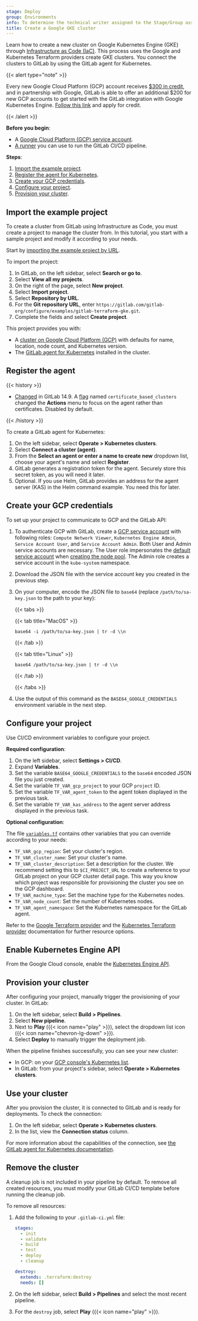 ```yaml
---
stage: Deploy
group: Environments
info: To determine the technical writer assigned to the Stage/Group associated with this page, see https://handbook.gitlab.com/handbook/product/ux/technical-writing/#assignments
title: Create a Google GKE cluster
---
```


Learn how to create a new cluster on Google Kubernetes Engine (GKE) through
[Infrastructure as Code (IaC)](../../_index.md). This process uses the Google
and Kubernetes Terraform providers create GKE clusters. You connect the clusters to GitLab
by using the GitLab agent for Kubernetes.

{{< alert type="note" >}}

Every new Google Cloud Platform (GCP) account receives [$300 in credit](https://console.cloud.google.com/freetrial),
and in partnership with Google, GitLab is able to offer an additional $200 for new
GCP accounts to get started with the GitLab integration with Google Kubernetes Engine.
[Follow this link](https://cloud.google.com/partners?pcn_code=0014M00001h35gDQAQ&hl=en#contact-form)
and apply for credit.

{{< /alert >}}

**Before you begin**:

- A [Google Cloud Platform (GCP) service account](https://cloud.google.com/docs/authentication#service-accounts).
- [A runner](https://docs.gitlab.com/runner/install/) you can use to run the GitLab CI/CD pipeline.

**Steps**:

1. [Import the example project](#import-the-example-project).
1. [Register the agent for Kubernetes](#register-the-agent).
1. [Create your GCP credentials](#create-your-gcp-credentials).
1. [Configure your project](#configure-your-project).
1. [Provision your cluster](#provision-your-cluster).

## Import the example project

To create a cluster from GitLab using Infrastructure as Code, you must
create a project to manage the cluster from. In this tutorial, you start with
a sample project and modify it according to your needs.

Start by [importing the example project by URL](../../../project/import/repo_by_url.md).

To import the project:

1. In GitLab, on the left sidebar, select **Search or go to**.
1. Select **View all my projects**.
1. On the right of the page, select **New project**.
1. Select **Import project**.
1. Select **Repository by URL**.
1. For the **Git repository URL**, enter `https://gitlab.com/gitlab-org/configure/examples/gitlab-terraform-gke.git`.
1. Complete the fields and select **Create project**.

This project provides you with:

- A [cluster on Google Cloud Platform (GCP)](https://gitlab.com/gitlab-org/configure/examples/gitlab-terraform-gke/-/blob/master/gke.tf)
  with defaults for name, location, node count, and Kubernetes version.
- The [GitLab agent for Kubernetes](https://gitlab.com/gitlab-org/configure/examples/gitlab-terraform-gke/-/blob/master/agent.tf) installed in the cluster.

## Register the agent

{{< history >}}

- [Changed](https://gitlab.com/gitlab-org/gitlab/-/merge_requests/81054) in GitLab 14.9. A [flag](../../../../administration/feature_flags/_index.md) named `certificate_based_clusters` changed the **Actions** menu to focus on the agent rather than certificates. Disabled by default.

{{< /history >}}

To create a GitLab agent for Kubernetes:

1. On the left sidebar, select **Operate > Kubernetes clusters**.
1. Select **Connect a cluster (agent)**.
1. From the **Select an agent or enter a name to create new** dropdown list, choose your agent's name and select **Register**.
1. GitLab generates a registration token for the agent. Securely store this secret token, as you will need it later.
1. Optional. If you use Helm, GitLab provides an address for the agent server (KAS) in the Helm command example. You need this for later.

## Create your GCP credentials

To set up your project to communicate to GCP and the GitLab API:

1. To authenticate GCP with GitLab, create a [GCP service account](https://cloud.google.com/docs/authentication#service-accounts)
   with following roles: `Compute Network Viewer`, `Kubernetes Engine Admin`, `Service Account User`, and `Service Account Admin`. Both User and Admin
   service accounts are necessary. The User role impersonates the [default service account](https://cloud.google.com/compute/docs/access/service-accounts#default_service_account)
   when [creating the node pool](https://registry.terraform.io/providers/hashicorp/google/latest/docs/guides/using_gke_with_terraform#node-pool-management).
   The Admin role creates a service account in the `kube-system` namespace.
1. Download the JSON file with the service account key you created in the previous step.
1. On your computer, encode the JSON file to `base64` (replace `/path/to/sa-key.json` to the path to your key):

   {{< tabs >}}

   {{< tab title="MacOS" >}}

   ```shell
   base64 -i /path/to/sa-key.json | tr -d \\n
   ```

   {{< /tab >}}

   {{< tab title="Linux" >}}

   ```shell
   base64 /path/to/sa-key.json | tr -d \\n
   ```

   {{< /tab >}}

   {{< /tabs >}}

1. Use the output of this command as the `BASE64_GOOGLE_CREDENTIALS` environment variable in the next step.

## Configure your project

Use CI/CD environment variables to configure your project.

**Required configuration**:

1. On the left sidebar, select **Settings > CI/CD**.
1. Expand **Variables**.
1. Set the variable `BASE64_GOOGLE_CREDENTIALS` to the `base64` encoded JSON file you just created.
1. Set the variable `TF_VAR_gcp_project` to your GCP `project` ID.
1. Set the variable `TF_VAR_agent_token` to the agent token displayed in the previous task.
1. Set the variable `TF_VAR_kas_address` to the agent server address displayed in the previous task.

**Optional configuration**:

The file [`variables.tf`](https://gitlab.com/gitlab-org/configure/examples/gitlab-terraform-gke/-/blob/master/variables.tf)
contains other variables that you can override according to your needs:

- `TF_VAR_gcp_region`: Set your cluster's region.
- `TF_VAR_cluster_name`: Set your cluster's name.
- `TF_VAR_cluster_description`: Set a description for the cluster. We recommend setting this to `$CI_PROJECT_URL` to create a reference to your GitLab project on your GCP cluster detail page. This way you know which project was responsible for provisioning the cluster you see on the GCP dashboard.
- `TF_VAR_machine_type`: Set the machine type for the Kubernetes nodes.
- `TF_VAR_node_count`: Set the number of Kubernetes nodes.
- `TF_VAR_agent_namespace`: Set the Kubernetes namespace for the GitLab agent.

Refer to the [Google Terraform provider](https://registry.terraform.io/providers/hashicorp/google/latest/docs/guides/provider_reference) and the [Kubernetes Terraform provider](https://registry.terraform.io/providers/hashicorp/kubernetes/latest/docs) documentation for further resource options.

## Enable Kubernetes Engine API

From the Google Cloud console, enable the [Kubernetes Engine API](https://console.cloud.google.com/apis/library/container.googleapis.com).

## Provision your cluster

After configuring your project, manually trigger the provisioning of your cluster. In GitLab:

1. On the left sidebar, select **Build > Pipelines**.
1. Select **New pipeline**.
1. Next to **Play** ({{< icon name="play" >}}), select the dropdown list icon ({{< icon name="chevron-lg-down" >}}).
1. Select **Deploy** to manually trigger the deployment job.

When the pipeline finishes successfully, you can see your new cluster:

- In GCP: on your [GCP console's Kubernetes list](https://console.cloud.google.com/kubernetes/list).
- In GitLab: from your project's sidebar, select **Operate > Kubernetes clusters**.

## Use your cluster

After you provision the cluster, it is connected to GitLab and is ready for deployments. To check the connection:

1. On the left sidebar, select **Operate > Kubernetes clusters**.
1. In the list, view the **Connection status** column.

For more information about the capabilities of the connection, see [the GitLab agent for Kubernetes documentation](../_index.md).

## Remove the cluster

A cleanup job is not included in your pipeline by default. To remove all created resources, you
must modify your GitLab CI/CD template before running the cleanup job.

To remove all resources:

1. Add the following to your `.gitlab-ci.yml` file:

   ```yaml
   stages:
     - init
     - validate
     - build
     - test
     - deploy
     - cleanup

   destroy:
     extends: .terraform:destroy
     needs: []
   ```

1. On the left sidebar, select **Build > Pipelines** and select the most recent pipeline.
1. For the `destroy` job, select **Play** ({{< icon name="play" >}}).
